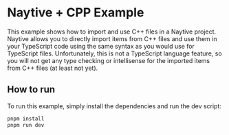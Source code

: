 # Naytive + CPP Example

This example shows how to import and use C++ files in a Naytive project. Naytive allows you to directly import items from C++ files and use them in your TypeScript code using the same syntax as you would use for TypeScript files. Unfortunately, this is not a TypeScript language feature, so you will not get any type checking or intellisense for the imported items from C++ files (at least not yet).

## How to run

To run this example, simply install the dependencies and run the dev script:

```bash
pnpm install
pnpm run dev
```
